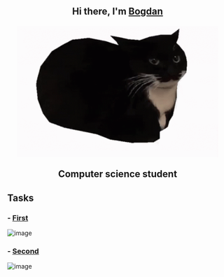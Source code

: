 <div align="center">
<h2 align="center">Hi there, I'm <a href="https://vk.com/bogdan24104" target="_blank">Bogdan</a>
  <p align="center">
    <img width="460" height="300" src="https://github.com/BogdanGryaznov/Practice-with-API/blob/main/maxwell-the-cat-maxwell.gif">
  </p>
<p> Computer science student</p></a>
</div>

## Tasks
  ### - [First](https://github.com/BogdanGryaznov/Practice-with-API/blob/main/First_task/First_task/Controllers/WeatherForecastController.cs)<br> 
  ![image](https://user-images.githubusercontent.com/124984105/218038937-f8184315-5065-47fa-af30-6eaece8fedac.png)
  ### - [Second](https://github.com/BogdanGryaznov/Practice-with-API/tree/main/Second_task/First_task/Controllers)<br> 
  ![image](https://user-images.githubusercontent.com/124984105/218049066-ad43e7b0-8628-40b5-9df7-e5137ebe3453.png)

